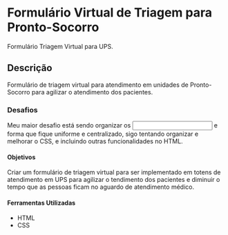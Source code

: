 # Formulário Virtual de Triagem para Pronto-Socorro
Formulário Triagem Virtual para UPS.
## Descrição
Formulário de triagem virtual para atendimento em unidades de Pronto-Socorro para agilizar o atendimento dos pacientes.
### Desafios
Meu maior desafio está sendo organizar os <input> e forma que fique uniforme e centralizado, sigo tentando organizar e melhorar o CSS, e incluindo outras funcionalidades no HTML.
#### Objetivos
Criar um formulário de triagem virtual para ser implementado em totens de atendimento em UPS para agilizar o tendimento dos pacientes e diminuir o tempo que as pessoas ficam no aguardo de atendimento médico.
#### Ferramentas Utilizadas
 - HTML
 - CSS

